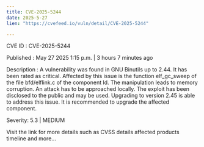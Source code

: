 ```yaml
---
title: CVE-2025-5244
date: 2025-5-27
lien: "https://cvefeed.io/vuln/detail/CVE-2025-5244"

---
```


CVE ID : CVE-2025-5244

Published :  May 27
2025
1:15 p.m. | 3 hours
7 minutes ago

Description : A vulnerability was found in GNU Binutils up to 2.44. It has been rated as critical. Affected by this issue is the function elf_gc_sweep of the file bfd/elflink.c of the component ld. The manipulation leads to memory corruption. An attack has to be approached locally. The exploit has been disclosed to the public and may be used. Upgrading to version 2.45 is able to address this issue. It is recommended to upgrade the affected component.

Severity: 5.3 | MEDIUM

Visit the link for more details
such as CVSS details
affected products
timeline
and more...
